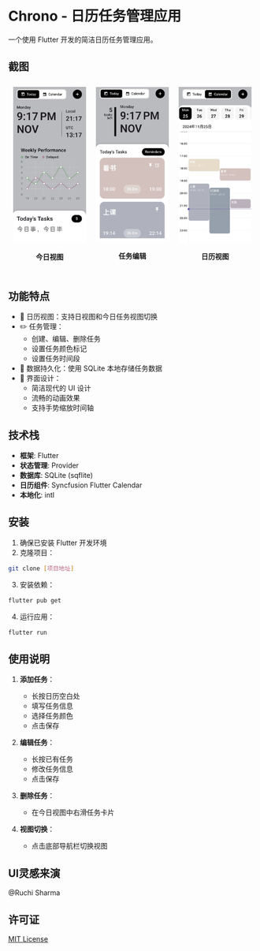 # Chrono - 日历任务管理应用

一个使用 Flutter 开发的简洁日历任务管理应用。

## 截图
<div style="display: flex; justify-content: space-around; align-items: flex-start;">
  <div style="flex: 1; text-align: center; margin: 10px;">
    <img src="qq_pic_merged_1732540852760.jpg" width="250" alt="今日视图"/>
    <p><b>今日视图</b></p>
  </div>
  <div style="flex: 1; text-align: center; margin: 10px;">
    <img src="qq_pic_merged_1732540868013.jpg" width="250" alt="任务编辑"/>
    <p><b>任务编辑</b></p>
  </div>
  <div style="flex: 1; text-align: center; margin: 10px;">
    <img src="qq_pic_merged_1732540876721.jpg" width="250" alt="日历视图"/>
    <p><b>日历视图</b></p>
  </div>
</div>

## 功能特点

- 📅 日历视图：支持日视图和今日任务视图切换
- ✏️ 任务管理：
  - 创建、编辑、删除任务
  - 设置任务颜色标记
  - 设置任务时间段
- 💾 数据持久化：使用 SQLite 本地存储任务数据
- 🎨 界面设计：
  - 简洁现代的 UI 设计
  - 流畅的动画效果
  - 支持手势缩放时间轴

## 技术栈

- **框架**: Flutter
- **状态管理**: Provider
- **数据库**: SQLite (sqflite)
- **日历组件**: Syncfusion Flutter Calendar
- **本地化**: intl

## 安装

1. 确保已安装 Flutter 开发环境
2. 克隆项目：
```bash
git clone [项目地址]
```

3. 安装依赖：
```bash
flutter pub get
```

4. 运行应用：
```bash
flutter run
```

## 使用说明

1. **添加任务**：
   - 长按日历空白处
   - 填写任务信息
   - 选择任务颜色
   - 点击保存

2. **编辑任务**：
   - 长按已有任务
   - 修改任务信息
   - 点击保存

3. **删除任务**：
   - 在今日视图中右滑任务卡片

4. **视图切换**：
   - 点击底部导航栏切换视图
## UI灵感来演
@Ruchi Sharma

## 许可证

[MIT License](LICENSE)

